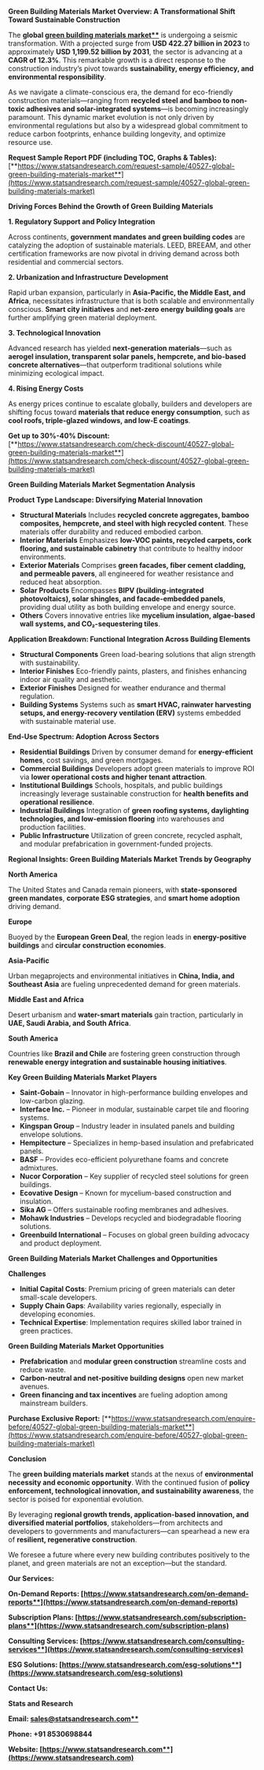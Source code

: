 ﻿**Green Building Materials Market Overview: A Transformational Shift Toward Sustainable Construction**

The **global [green building materials market**](https://www.statsandresearch.com/report/40527-global-green-building-materials-market)** is undergoing a seismic transformation. With a projected surge from **USD 422.27 billion in 2023** to approximately **USD 1,199.52 billion by 2031**, the sector is advancing at a **CAGR of 12.3%**. This remarkable growth is a direct response to the construction industry’s pivot towards **sustainability, energy efficiency, and environmental responsibility**.

As we navigate a climate-conscious era, the demand for eco-friendly construction materials—ranging from **recycled steel and bamboo to non-toxic adhesives and solar-integrated systems**—is becoming increasingly paramount. This dynamic market evolution is not only driven by environmental regulations but also by a widespread global commitment to reduce carbon footprints, enhance building longevity, and optimize resource use.

**Request Sample Report PDF (including TOC, Graphs & Tables):** [**https://www.statsandresearch.com/request-sample/40527-global-green-building-materials-market**](https://www.statsandresearch.com/request-sample/40527-global-green-building-materials-market)

**Driving Forces Behind the Growth of Green Building Materials**

**1. Regulatory Support and Policy Integration**

Across continents, **government mandates and green building codes** are catalyzing the adoption of sustainable materials. LEED, BREEAM, and other certification frameworks are now pivotal in driving demand across both residential and commercial sectors.

**2. Urbanization and Infrastructure Development**

Rapid urban expansion, particularly in **Asia-Pacific, the Middle East, and Africa**, necessitates infrastructure that is both scalable and environmentally conscious. **Smart city initiatives** and **net-zero energy building goals** are further amplifying green material deployment.

**3. Technological Innovation**

Advanced research has yielded **next-generation materials**—such as **aerogel insulation, transparent solar panels, hempcrete, and bio-based concrete alternatives**—that outperform traditional solutions while minimizing ecological impact.

**4. Rising Energy Costs**

As energy prices continue to escalate globally, builders and developers are shifting focus toward **materials that reduce energy consumption**, such as **cool roofs, triple-glazed windows, and low-E coatings**.

**Get up to 30%-40% Discount:** [**https://www.statsandresearch.com/check-discount/40527-global-green-building-materials-market**](https://www.statsandresearch.com/check-discount/40527-global-green-building-materials-market)

**Green Building Materials Market Segmentation Analysis**

**Product Type Landscape: Diversifying Material Innovation**

- **Structural Materials**
  Includes **recycled concrete aggregates, bamboo composites, hempcrete, and steel with high recycled content**. These materials offer durability and reduced embodied carbon.
- **Interior Materials**
  Emphasizes **low-VOC paints, recycled carpets, cork flooring, and sustainable cabinetry** that contribute to healthy indoor environments.
- **Exterior Materials**
  Comprises **green facades, fiber cement cladding, and permeable pavers**, all engineered for weather resistance and reduced heat absorption.
- **Solar Products**
  Encompasses **BIPV (building-integrated photovoltaics), solar shingles, and facade-embedded panels**, providing dual utility as both building envelope and energy source.
- **Others**
  Covers innovative entries like **mycelium insulation, algae-based wall systems, and CO₂-sequestering tiles**.

**Application Breakdown: Functional Integration Across Building Elements**

- **Structural Components**
  Green load-bearing solutions that align strength with sustainability.
- **Interior Finishes**
  Eco-friendly paints, plasters, and finishes enhancing indoor air quality and aesthetic.
- **Exterior Finishes**
  Designed for weather endurance and thermal regulation.
- **Building Systems**
  Systems such as **smart HVAC, rainwater harvesting setups, and energy-recovery ventilation (ERV)** systems embedded with sustainable material use.

**End-Use Spectrum: Adoption Across Sectors**

- **Residential Buildings**
  Driven by consumer demand for **energy-efficient homes**, cost savings, and green mortgages.
- **Commercial Buildings**
  Developers adopt green materials to improve ROI via **lower operational costs and higher tenant attraction**.
- **Institutional Buildings**
  Schools, hospitals, and public buildings increasingly leverage sustainable construction for **health benefits and operational resilience**.
- **Industrial Buildings**
  Integration of **green roofing systems, daylighting technologies, and low-emission flooring** into warehouses and production facilities.
- **Public Infrastructure**
  Utilization of green concrete, recycled asphalt, and modular prefabrication in government-funded projects.

**Regional Insights: Green Building Materials Market Trends by Geography**

**North America**

The United States and Canada remain pioneers, with **state-sponsored green mandates**, **corporate ESG strategies**, and **smart home adoption** driving demand.

**Europe**

Buoyed by the **European Green Deal**, the region leads in **energy-positive buildings** and **circular construction economies**.

**Asia-Pacific**

Urban megaprojects and environmental initiatives in **China, India, and Southeast Asia** are fueling unprecedented demand for green materials.

**Middle East and Africa**

Desert urbanism and **water-smart materials** gain traction, particularly in **UAE, Saudi Arabia, and South Africa**.

**South America**

Countries like **Brazil and Chile** are fostering green construction through **renewable energy integration and sustainable housing initiatives**.

**Key Green Building Materials Market Players**

- **Saint-Gobain** – Innovator in high-performance building envelopes and low-carbon glazing.
- **Interface Inc.** – Pioneer in modular, sustainable carpet tile and flooring systems.
- **Kingspan Group** – Industry leader in insulated panels and building envelope solutions.
- **Hempitecture** – Specializes in hemp-based insulation and prefabricated panels.
- **BASF** – Provides eco-efficient polyurethane foams and concrete admixtures.
- **Nucor Corporation** – Key supplier of recycled steel solutions for green buildings.
- **Ecovative Design** – Known for mycelium-based construction and insulation.
- **Sika AG** – Offers sustainable roofing membranes and adhesives.
- **Mohawk Industries** – Develops recycled and biodegradable flooring solutions.
- **Greenbuild International** – Focuses on global green building advocacy and product deployment.

**Green Building Materials Market Challenges and Opportunities**

**Challenges**

- **Initial Capital Costs**: Premium pricing of green materials can deter small-scale developers.
- **Supply Chain Gaps**: Availability varies regionally, especially in developing economies.
- **Technical Expertise**: Implementation requires skilled labor trained in green practices.

**Green Building Materials Market Opportunities**

- **Prefabrication** and **modular green construction** streamline costs and reduce waste.
- **Carbon-neutral and net-positive building designs** open new market avenues.
- **Green financing and tax incentives** are fueling adoption among mainstream builders.

**Purchase Exclusive Report:** [**https://www.statsandresearch.com/enquire-before/40527-global-green-building-materials-market**](https://www.statsandresearch.com/enquire-before/40527-global-green-building-materials-market)

**Conclusion**

The **green building materials market** stands at the nexus of **environmental necessity and economic opportunity**. With the continued fusion of **policy enforcement, technological innovation, and sustainability awareness**, the sector is poised for exponential evolution.

By leveraging **regional growth trends, application-based innovation, and diversified material portfolios**, stakeholders—from architects and developers to governments and manufacturers—can spearhead a new era of **resilient, regenerative construction**.

We foresee a future where every new building contributes positively to the planet, and green materials are not an exception—but the standard.

**Our Services:**

**On-Demand Reports: [https://www.statsandresearch.com/on-demand-reports**](https://www.statsandresearch.com/on-demand-reports)**

**Subscription Plans: [https://www.statsandresearch.com/subscription-plans**](https://www.statsandresearch.com/subscription-plans)**

**Consulting Services: [https://www.statsandresearch.com/consulting-services**](https://www.statsandresearch.com/consulting-services)**

**ESG Solutions: [https://www.statsandresearch.com/esg-solutions**](https://www.statsandresearch.com/esg-solutions)**

**Contact Us:**

**Stats and Research**

**Email: [sales@statsandresearch.com**](mailto:sales@statsandresearch.com)**

**Phone: +91 8530698844**

**Website: [https://www.statsandresearch.com**](https://www.statsandresearch.com)**

